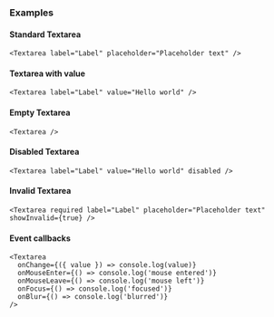 ### Examples

#### Standard Textarea

```
<Textarea label="Label" placeholder="Placeholder text" />
```

#### Textarea with value

```
<Textarea label="Label" value="Hello world" />
```

#### Empty Textarea

```
<Textarea />
```

#### Disabled Textarea

```
<Textarea label="Label" value="Hello world" disabled />
```

#### Invalid Textarea

```
<Textarea required label="Label" placeholder="Placeholder text" showInvalid={true} />
```

#### Event callbacks

```
<Textarea
  onChange={({ value }) => console.log(value)}
  onMouseEnter={() => console.log('mouse entered')}
  onMouseLeave={() => console.log('mouse left')}
  onFocus={() => console.log('focused')}
  onBlur={() => console.log('blurred')}
/>
```
